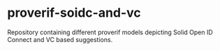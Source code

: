 # proverif-soidc-and-vc
Repository containing different proverif models depicting Solid Open ID Connect and VC based suggestions.
